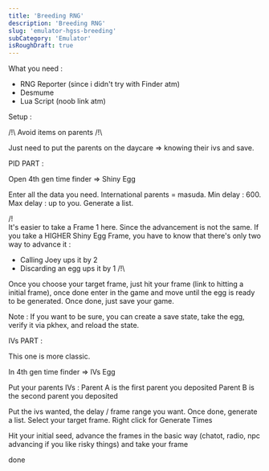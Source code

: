 ```yaml
---
title: 'Breeding RNG'
description: 'Breeding RNG'
slug: 'emulator-hgss-breeding'
subCategory: 'Emulator'
isRoughDraft: true
---
```


What you need :

- RNG Reporter (since i didn't try with Finder atm)
- Desmume
- Lua Script (noob link atm)

Setup :

/!\ Avoid items on parents /!\

Just need to put the parents on the daycare => knowing their ivs and save.

PID PART :

Open 4th gen time finder => Shiny Egg

Enter all the data you need. International parents = masuda.
Min delay : 600. Max delay : up to you.
Generate a list.

/!\
It's easier to take a Frame 1 here. Since the advancement is not the same. If you take a HIGHER Shiny Egg Frame, you have to know that there's only two way to advance it :

- Calling Joey ups it by 2
- Discarding an egg ups it by 1
  /!\

Once you choose your target frame, just hit your frame (link to hitting a initial frame), once done enter in the game and move until the egg is ready to be generated.
Once done, just save your game.

Note : If you want to be sure, you can create a save state, take the egg, verify it via pkhex, and reload the state.

IVs PART :

This one is more classic.

In 4th gen time finder => IVs Egg

Put your parents IVs :
Parent A is the first parent you deposited
Parent B is the second parent you deposited

Put the ivs wanted, the delay / frame range you want.
Once done, generate a list. Select your target frame.
Right click for Generate Times

Hit your initial seed, advance the frames in the basic way (chatot, radio, npc advancing if you like risky things) and take your frame

done
